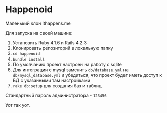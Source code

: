 # Happenoid
Маленький клон ithappens.me

Для запуска на своей машине:

1. Установить Ruby 4.1.6 и Rails 4.2.3
2. Клонировать репозиторий в локальную папку
3. ```cd happenoid```
4. ```bundle install```
5. По умолчанию проект настроен на работу с sqlite
6. Для интеграции с mysql заменить ```db/database.yml``` на ```db/mysql_database.yml``` и убедиться, что проект будет иметь доступ к БД с указанными там настройками
7. ```rake db:setup``` для создания баз и таблиц

Стандартный пароль администратора - ```123456```

Уот так уот. 
